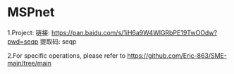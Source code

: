 # MSPnet
1.Project:
链接: https://pan.baidu.com/s/1iH6a9W4WlGRbPE19TwOOdw?pwd=seqp 提取码: seqp

2.For specific operations, please refer to https://github.com/Eric-863/SME-main/tree/main

